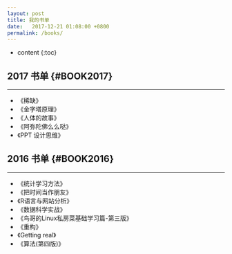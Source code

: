 ```yaml
---
layout: post
title: 我的书单
date:   2017-12-21 01:08:00 +0800
permalink: /books/
---
```


* content
{:toc}

## 2017 书单                             {#BOOK2017}
-------
+ 《稀缺》
+ 《金字塔原理》
+ 《人体的故事》
+ 《阿弥陀佛么么哒》
+ 《PPT 设计思维》



## 2016 书单                              {#BOOK2016}
-------
+ 《统计学习方法》
+ 《把时间当作朋友》
+ 《R语言与网站分析》
+ 《数据科学实战》
+ 《鸟哥的Linux私房菜基础学习篇-第三版》
+ 《重构》
+ 《Getting real》
+ 《算法(第四版)》
